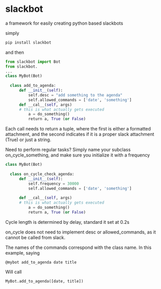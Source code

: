 # slackbot
a framework for easily creating python based slackbots

simply

```sh
pip install slackbot
```

and then 

```python
from slackbot import Bot
from slackbot.
...
class MyBot(Bot)
  
  class add_to_agenda:
      def __init__(self):
          self.desc = "add something to the agenda"
          self.allowed_commands = ['date', 'something']
      def __cal__(self, args)
      # this is what actually gets executed
          a = do_something()
          return a, True (or False)
```

Each call needs to return a tuple, where the first is either a formatted attachment, and the second indicates if it is a proper slack attachment (True) or just a string.

Need to perform regular tasks? Simply name your subclass on_cycle_something, and make sure you initialize it with a frequency

```python
class MyBot(Bot)
  
  class on_cycle_check_agenda:
      def __init__(self):
          self.frequency = 30000
          self.allowed_commands = ['date', 'something']
      
      def __cal__(self, args)
      # this is what actually gets executed
          a = do_something()
          return a, True (or False)
```

Cycle length is determined by delay, standard it set at 0.2s

on_cycle does not need to implement desc or allowed_commands, as it cannot be called from slack.

The names of the commands correspond with the class name. In this example, saying 
```
@mybot add_to_agenda date title
```

Will call

```python
MyBot.add_to_agenda([date, title])
```